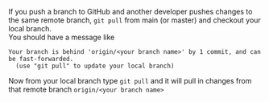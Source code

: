 If you push a branch to GitHub and another developer pushes changes to the same remote branch, `git pull` from main (or master) and checkout your local branch.  
You should have a message like
```
Your branch is behind 'origin/<your branch name>' by 1 commit, and can be fast-forwarded.
  (use "git pull" to update your local branch)
```
Now from your local branch type `git pull` and it will pull in changes from that remote branch `origin/<your branch name>`

